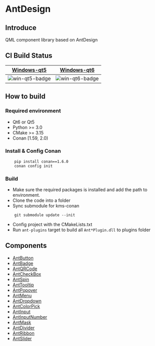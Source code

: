 ﻿﻿
# AntDesign

## Introduce
QML component library based on AntDesign

## CI Build Status

| [Windows-qt5][win-qt5-link] | [Windows-qt6][win-qt6-link] |
| --------------------------- | --------------------------- |
| ![win-qt5-badge]            | ![win-qt6-badge]            |

[win-qt6-link]: https://github.com/blackSnack/QML-AntDesign/actions/workflows/windows-qt6-vs2019.yml "Windows Qt6 Action"
[win-qt5-link]: https://github.com/blackSnack/QML-AntDesign/actions/workflows/windows-qt5-vs2019.yml "Windows Qt5 Action"
[win-qt6-badge]: https://github.com/blackSnack/QML-AntDesign/actions/workflows/windows-qt6-vs2019.yml/badge.svg
[win-qt5-badge]: https://github.com/blackSnack/QML-AntDesign/actions/workflows/windows-qt5-vs2019.yml/badge.svg

## How to build
### Required environment
* Qt6 or Qt5
* Python >= 3.0
* CMake >= 3.15
* Conan [1.59, 2.0)

### Install & Config Conan
```
    pip install conan==1.6.0
    conan config init
```

### Build
* Make sure the required packages is installed and add the path to environment.
* Clone the code into a folder
* Sync submodule for kms-conan
```
    git submodule update --init
```
* Config project with the CMakeLists.txt
* Run `ant-plugins` target to build all `Ant*Plugin.dll` to plugins folder

## Components
* [AntButton](https://gitee.com/antenna_1/ant-design/wikis/AntButton)
* [AntBadge](https://gitee.com/antenna_1/ant-design/wikis/AntBage)
* [AntQRCode](https://gitee.com/antenna_1/ant-design/wikis/AntQRCode)
* [AntCheckBox](https://gitee.com/antenna_1/ant-design/wikis/AntCheckbox)
* [AntSpin](https://gitee.com/antenna_1/ant-design/wikis/AntSpin)
* [AntTooltip](https://gitee.com/antenna_1/ant-design/wikis/AntTooltip)
* [AntPopover](https://gitee.com/antenna_1/ant-design/wikis/AntPopover)
* [AntMenu](https://gitee.com/antenna_1/ant-design/wikis/AntMenu)
* [AntDropdown](https://gitee.com/antenna_1/ant-design/wikis/AntDropdown)
* [AntColorPick](https://gitee.com/antenna_1/ant-design/wikis/AntColorPick)
* [AntInput](https://gitee.com/antenna_1/ant-design/wikis/AntInput)
* [AntInputNumber](https://gitee.com/antenna_1/ant-design/wikis/AntInputNumber)
* [AntMask]()
* [AntDivider](https://gitee.com/antenna_1/ant-design/wikis/AntDivider)
* [AntRibbon](https://gitee.com/antenna_1/ant-design/wikis/AntRibbon)
* [AntSlider](https://gitee.com/antenna_1/ant-design/wikis/AntSlider)